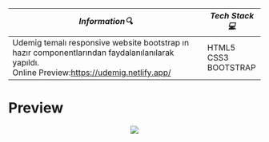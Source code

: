 | **_Information:mag:_**                                                                                                                                                                                                                                                                                   | **_Tech Stack:computer:_**                                                                                                                                                                                                                                                                                                         |
|-----------------------------------------------------------------------------------------------------------------------------------------------------------------------------------------------------------------------------------------------------------------------------------------------------|--------------------------------------------------------------------------------------------------------------------------------------------------------------------------------------------------------------------------------------------------------------------------------------------------------------------------------|
| Udemig temalı responsive website bootstrap ın hazır componentlarından faydalanılanılarak yapıldı. <br> Online Preview:https://udemig.netlify.app/ |HTML5 <br> CSS3 <br> BOOTSTRAP|


<h1>Preview</h1>
<div align="center">
<img src="https://user-images.githubusercontent.com/109925130/213586029-ffb423a8-f7d1-4622-b114-8926f091dd8e.gif">

</div>


